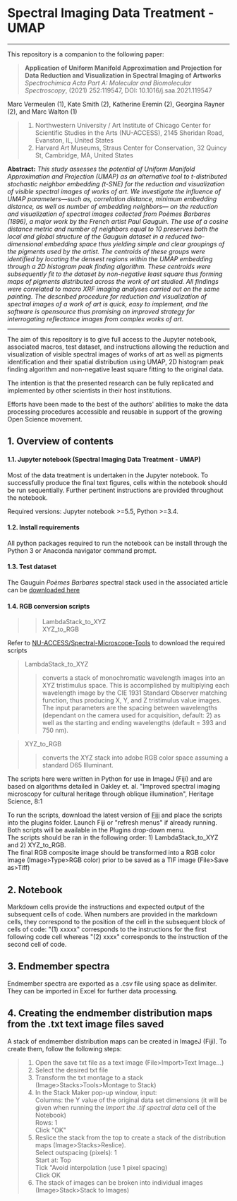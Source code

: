# Spectral Imaging Data Treatment - UMAP
***

This repository is a companion to the following paper: 

> **Application of Uniform Manifold Approximation and Projection for Data Reduction and Visualization in Spectral Imaging of Artworks** <br>
> *Spectrochimica Acta Part A: Molecular and Biomolecular Spectroscopy*, (2021) 252:119547, DOI: 10.1016/j.saa.2021.119547 <br>

Marc Vermeulen (1), 
Kate Smith (2),
Katherine Eremin (2),
Georgina Rayner (2),
and Marc Walton (1)<br>

> 1. Northwestern University / Art Institute of Chicago Center for Scientific Studies in the Arts (NU-ACCESS), 2145 Sheridan Road, Evanston, IL, United States
> 2. Harvard Art Museums, Straus Center for Conservation, 32 Quincy St, Cambridge, MA, United States

**Abstract:** *This study assesses the potential of Uniform Manifold Approximation and Projection (UMAP) as an alternative tool to t-distributed stochastic neighbor embedding (t-SNE) for the reduction and visualization of visible spectral images of works of art. We investigate the influence of UMAP parameters—such as, correlation distance, minimum embedding distance, as well as number of embedding neighbors— on the reduction and visualization of spectral images collected from Poèmes Barbares (1896), a major work by the French artist Paul Gauguin. The use of a cosine distance metric and number of neighbors equal to 10 preserves both the local and global structure of the Gauguin dataset in a reduced two-dimensional embedding space thus yielding simple and clear groupings of the pigments used by the artist. The centroids of these groups were identified by locating the densest regions within the UMAP embedding through a 2D histogram peak finding algorithm.  These centroids were subsequently fit to the dataset by non-negative least square thus forming maps of pigments distributed across the work of art studied. All findings were correlated to macro XRF imaging analyses carried out on the same painting. The described procedure for reduction and visualization of spectral images of a work of art is quick, easy to implement, and the software is opensource thus promising an improved strategy for interrogating reflectance images from complex works of art.*

***

The aim of this repository is to give full access to the Jupyter notebook, associated macros, test dataset, and instructions allowing the reduction and visualization of visible spectral images of works of art as well as pigments identification and their spatial distribution using UMAP, 2D histogram peak finding algorithm and non-negative least square fitting to the original data. <br>

The intention is that the presented research can be fully replicated and implemented by other scientists in their host institutions. <br>

Efforts have been made to the best of the authors' abilities to make the data processing procedures accessible and reusable in support of the growing Open Science movement. <br>

## 1. Overview of contents
#### 1.1. Jupyter notebook (Spectral Imaging Data Treatment - UMAP)
Most of the data treatment is undertaken in the Jupyter notebook. To successfully produce the final text figures, cells within the notebook should be run sequentially. Further pertinent instructions are provided throughout the notebook.

Required versions: Jupyter notebook >=5.5, Python >=3.4.

#### 1.2. Install requirements
All python packages required to run the notebook can be install through the Python 3 or Anaconda navigator command prompt.  

#### 1.3. Test dataset
The Gauguin *Poèmes Barbares* spectral stack used in the associated article can be [downloaded here](https://northwestern.box.com/s/5cjughjrl5eznon2jiojf8x6y0ufkj3b) <br>

#### 1.4. RGB conversion scripts
>>LambdaStack_to_XYZ <br>
>>XYZ_to_RGB <br>

Refer to [NU-ACCESS/Spectral-Microscope-Tools](https://github.com/NU-ACCESS/Spectral-Microscope-Tools) to download the required scripts

>LambdaStack_to_XYZ <br>
>>converts a stack of monochromatic wavelength images into an XYZ tristimulus space. This is accomplished by multiplying each wavelength image by the CIE 1931 Standard Observer matching function, thus producing X, Y, and Z tristimulus value images. The input parameters are the spacing between wavelengths (dependant on the camera used for acquisition, default: 2) as well as the starting and ending wavelengths (default = 393 and 750 nm).

>XYZ_to_RGB <br>
>>converts the XYZ stack into adobe RGB color space assuming a standard D65 Illuminant.

The scripts here were written in Python for use in ImageJ (Fiji) and are based on algorithms detailed in Oakley et. al. "Improved spectral imaging microscopy for cultural heritage through oblique illumination", Heritage Science, 8:1 <br>

To run the scripts, download the latest version of [Fiji](https://fiji.sc) and place the scripts into the plugins folder. Launch Fiji or "refresh menus" if already running. <br>
Both scripts will be available in the Plugins drop-down menu. <br>
The scripts should be ran in the following order: 1) LambdaStack_to_XYZ and 2) XYZ_to_RGB. <br>
The final RGB composite image should be transformed into a RGB color image (Image>Type>RGB color) prior to be saved as a TIF image (File>Save as>Tiff)

## 2. Notebook
Markdown cells provide the instructions and expected output of the subsequent cells of code. When numbers are provided in the markdown cells, they correspond to the position of the cell in the subsequent block of cells of code: "(1) xxxxx" corresponds to the instructions for the first following code cell whereas "(2) xxxx" corresponds to the instruction of the second cell of code. 

## 3. Endmember spectra
Endmember spectra are exported as a .csv file using space as delimiter. They can be imported in Excel for further data processing. 

## 4. Creating the endmember distribution maps from the .txt text image files saved
A stack of endmember distribution maps can be created in ImageJ (Fiji). To create them, follow the following steps:
>1) Open the save txt file as a text image (File>Import>Text Image...)
>2) Select the desired txt file
>3) Transform the txt montage to a stack (Image>Stacks>Tools>Montage to Stack)
>4) In the Stack Maker pop-up window, input: <br>
Columns: the Y value of the original data set dimensions (it will be given when running the *Import the .tif spectral data* cell of the Notebook) <br>
Rows: 1 <br>
Click "OK" <br>
>5) Reslice the stack from the top to create a stack of the distribution maps (Image>Stacks>Reslice).<br>
Select outspacing (pixels): 1 <br>
Start at: Top <br>
Tick "Avoid interpolation (use 1 pixel spacing)<br>
Click OK <br>
>5) The stack of images can be broken into individual images (Image>Stack>Stack to Images)
